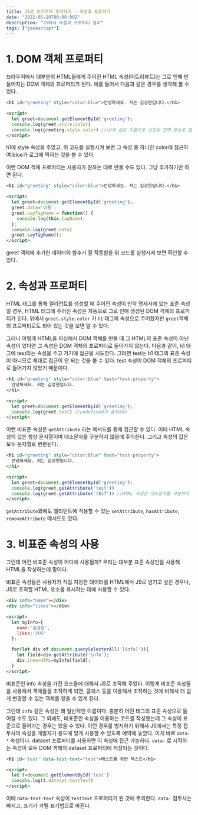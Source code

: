 ```yaml
---
title: JS로 브라우저 조작하기 - 속성과 프로퍼티
date: "2022-05-20T00:00:00Z"
description: "JS에서 속성과 프로퍼티 정리"
tags: ["javascript"]
---
```


# 1. DOM 객체 프로퍼티

브라우저에서 대부분의 HTML들에게 주어진 HTML 속성(어트리뷰트)는 그로 인해 만들어지는 DOM 객체의 프로퍼티가 된다. 예를 들어서 다음과 같은 경우를 생각해 볼 수 있다.

```html
<h1 id="greeting" style="color:blue">안녕하세요. 저는 김성현입니다.</h1>

<script>
  let greet=document.getElementById('greeting');
  console.log(greet.style.color)
  console.log(greeting.style.color) //id와 같은 이름으로 선언된 전역 변수로 엘리먼트에 접근하는 방식
</script>
```

h1에 style 속성을 주었고, 위 코드를 실행시켜 보면 그 속성 중 하나인 color에 접근하여 blue가 로그에 찍히는 것을 볼 수 있다.

이런 DOM 객체 프로퍼티는 사용자가 원하는 대로 만들 수도 있다. 그냥 추가하기만 하면 된다.

```html
<h1 id="greeting" style="color:blue">안녕하세요. 저는 김성현입니다.</h1>

<script>
  let greet=document.getElementById('greeting');
  greet.data='이름';
  greet.sayTagName = function() {
    console.log(this.tagName);
  };
  console.log(greet.data)
  greet.sayTagName();
</script>
```

greet 객체에 추가한 데이터와 함수가 잘 작동함을 위 코드를 실행시켜 보면 확인할 수 있다.

# 2. 속성과 프로퍼티

HTML 태그를 통해 엘리먼트를 생성할 때 주어진 속성이 만약 명세서에 있는 표준 속성일 경우, HTML 태그에 주어진 속성은 자동으로 그로 인해 생성된 DOM 객체의 프로퍼티가 된다. 위에서 `greet.style.color` 가 `h1` 태그의 속성으로 주어졌지만 `greet`객체의 프로퍼티로도 되어 있는 것을 보면 알 수 있다.

그러나 이렇게 HTML을 파싱해서 DOM 객체를 만들 때 그 HTML의 표준 속성이 아닌 속성이 있다면 그 속성은 DOM 객체의 프로퍼티로 들어가지 않는다. 다음과 같이, h1 태그에 test라는 속성을 주고 거기에 접근을 시도한다. 그러면 test는 h1 태그의 표준 속성이 아니므로 제대로 접근이 안 되는 것을 볼 수 있다. test 속성이 DOM 객체의 프로퍼티로 들어가지 않았기 때문이다.

```html
<h1 id="greeting" style="color:blue" test="test-property">
  안녕하세요. 저는 김성현입니다.
</h1>

<script>
  let greet=document.getElementById('greeting');
  console.log(greet.test) //undefined가 출력된다
</script>
```

이런 비표준 속성은 `getAttribute` 라는 메서드를 통해 접근할 수 있다. 이때 HTML 속성의 값은 항상 문자열이며 대소문자를 구분하지 않음에 주의한다. 그리고 속성의 값은 모두 문자열로 변환된다.

```html
<h1 id="greeting" style="color:blue" test="test-property">
  안녕하세요. 저는 김성현입니다.
</h1>

<script>
  let greet=document.getElementById('greeting');
  console.log(greet.getAttribute('test'))
  console.log(greet.getAttribute('tEsT')) //HTML 속성은 대소문자를 구분하지 않으므로 이렇게 접근하는 것도 가능하다
</script>
```

`getAttribute`외에도 엘리먼트에 적용할 수 있는 `setAttribute`, `hasAttribute`,  `removeAttribute` 메서드도 있다.

# 3. 비표준 속성의 사용

그런데 이런 비표준 속성이 어디에 사용될까? 우리는 대부분 표준 속성만을 사용해 HTML을 작성하는데 말이다.

비표준 속성들은 사용자가 직접 지정한 데이터를 HTML에서 JS로 넘기고 싶은 경우나, JS로 조작할 HTML 요소를 표시하는 데에 사용할 수 있다.

```html
<div info="name"></div>
<div info="likes"></div>

<script>
  let myInfo={
    name:'김성현',
    likes:'커피'
  };

  for(let div of document.querySelectorAll('[info]')){
    let field=div.getAttribute('info');
    div.innerHTML=myInfo[field];
  }
</script>
```

비표준인 info 속성을 가진 요소들에 대해서 JS로 조작해 주었다. 이렇게 비표준 속성들을 사용해서 객체들을 조작하게 되면, 클래스 등을 이용해서 조작하는 것에 비해서 더 쉽게 변경할 수 있는 객체를 얻을 수 있게 된다.

그런데 `info` 같은 속성은 꽤 일반적인 이름이다. 충분히 어떤 태그의 표준 속성으로 들어갈 수도 있다. 그 외에도, 비표준인 속성을 이용하는 코드를 작성했는데 그 속성이 표준으로 들어가는 경우는 있을 수 있다. 이런 경우를 방지하기 위해서 JS에서는 특정 접두사의 속성을 개발자가 용도에 맞게 사용할 수 있도록 예약해 놓았다. 이게 바로 `data-*` 속성이다. dataset 프로퍼티를 사용하면 이 속성에 접근 가능하다. `data-` 로 시작하는 속성이 모두 DOM 객체의 dataset 프로퍼티에 저장되는 것이다.

```html
<h1 id='test' data-test-text="test">테스트를 위한 텍스트</h1>

<script>
  let t=document.getElementById('test')
  console.log(t.dataset.testText)
</script>
```

이때 `data-test-text` 속성이 `testText` 프로퍼티가 된 것에 주의한다. `data-` 접두사는 빠지고, 표기가 카멜 표기법으로 바뀐다.
